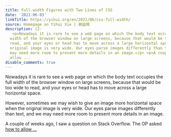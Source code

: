```yaml
---
title: Full-width Figures with Two Lines of CSS
date: '2021-06-03'
linkTitle: https://yihui.org/en/2021/06/css-full-width/
source: Homepage on Yihui Xie | 谢益辉
description: |2-
   <p>Nowadays it is rare to see a web page on which the body text occupies the full
  width of the browser window on large screens, because that would be too wide to
  read, and your eyes or head has to move across a large horizontal space.</p> <p>However, sometimes we may wish to give an image more horizontal space when the
  original image is very wide. Our eyes parse images differently than text, and we
  may need more room to present more details in an image.</p> <p>A couple of weeks ago, I saw a question on Stack Overflow. The OP asked <a href="https://stackoverflow.com/q/67630290/559676">how to
  allow ...
disable_comments: true
---
```

 <p>Nowadays it is rare to see a web page on which the body text occupies the full
width of the browser window on large screens, because that would be too wide to
read, and your eyes or head has to move across a large horizontal space.</p> <p>However, sometimes we may wish to give an image more horizontal space when the
original image is very wide. Our eyes parse images differently than text, and we
may need more room to present more details in an image.</p> <p>A couple of weeks ago, I saw a question on Stack Overflow. The OP asked <a href="https://stackoverflow.com/q/67630290/559676">how to
allow ...